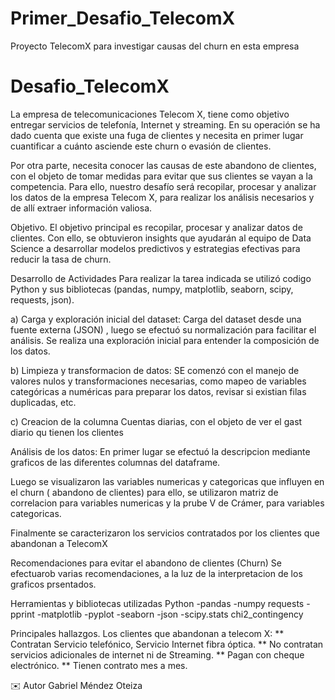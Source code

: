 # Primer_Desafio_TelecomX
Proyecto  TelecomX para investigar causas del churn en esta empresa


# Desafio_TelecomX
La empresa de telecomunicaciones Telecom X, tiene como objetivo entregar servicios de telefonía, Internet y streaming. En su operación se ha dado cuenta que existe una fuga de clientes y necesita en primer lugar cuantificar a cuánto asciende este churn o evasión de clientes.

Por otra parte, necesita conocer las causas de este abandono de clientes, con el objeto de tomar medidas para evitar que sus clientes se vayan a la competencia. Para ello, nuestro desafío será recopilar, procesar y analizar los datos de la empresa Telecom X, para realizar los análisis necesarios y de allí extraer información valiosa.

Objetivo.
El objetivo principal es recopilar, procesar y analizar datos de clientes. Con ello, se obtuvieron insights que ayudarán al equipo de Data Science a desarrollar modelos predictivos y estrategias efectivas para reducir la tasa de churn.

Desarrollo de  Actividades
Para realizar la tarea indicada se utilizó codigo Python y  sus bibliotecas (pandas, numpy, matplotlib, seaborn, scipy, requests, json).

a) Carga y exploración inicial del dataset: Carga del dataset desde una fuente externa (JSON) , luego se efectuó su  normalización  para facilitar el análisis. Se realiza una exploración inicial para entender la composición de los datos.

b) Limpieza y transformacion de datos: SE comenzó con el manejo de valores nulos y transformaciones necesarias, como mapeo de variables categóricas a numéricas para preparar los datos, revisar si existian filas duplicadas, etc.

c) Creacion de la columna Cuentas diarias, con el objeto de ver el gast diario qu tienen los clientes

Análisis de los datos:
En primer lugar se efectuó la descripcion mediante graficos de las diferentes columnas del dataframe.

Luego se visualizaron las variables numericas y categoricas que influyen en el churn ( abandono de clientes)
para ello, se utilizaron matriz de correlacion para variables numericas y la prube V de Crámer, para variables categoricas.

Finalmente se caracterizaron los servicios contratados por los clientes que abandonan a TelecomX

Recomendaciones para evitar el abandono de clientes (Churn)
Se efectuarob varias recomendaciones, a la luz de la interpretacion de los graficos prsentados.

Herramientas y bibliotecas utilizadas
Python
-pandas
-numpy
requests
-pprint
-matplotlib
-pyplot
-seaborn
-json
-scipy.stats  chi2_contingency

Principales hallazgos.
Los clientes que abandonan a telecom X:
** Contratan Servicio telefónico, Servicio Internet fibra óptica.
** No contratan servicios adicionales de internet ni de Streaming.
** Pagan con cheque electrónico.
** Tienen contrato mes a mes.

✉️ Autor
Gabriel Méndez Oteiza


